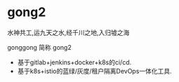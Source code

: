 # gong2

水神共工,运九天之水,经千川之地,入归墟之海

gonggong 简称 gong2

* 基于gitlab+jenkins+docker+k8s的ci/cd.
* 基于k8s+istio的蓝绿/灰度/租户隔离DevOps一体化工具.
